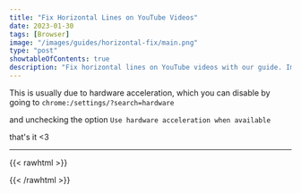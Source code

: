 ```yaml
---
title: "Fix Horizontal Lines on YouTube Videos"
date: 2023-01-30
tags: [Browser]
image: "/images/guides/horizontal-fix/main.png"
type: "post"
showtableOfContents: true
description: "Fix horizontal lines on YouTube videos with our guide. Improve your viewing experience with easy-to-follow troubleshooting steps"
---
```


This is usually due to hardware acceleration, which you can disable by going to `chrome:/settings/?search=hardware` 

and unchecking the option `Use hardware acceleration when available`

that's it <3

----

{{< rawhtml >}} 
<script src="https://utteranc.es/client.js"
        repo="mansoorbarri/website"
        issue-term="title"
        theme="github-dark"
        crossorigin="anonymous"
        async>
</script>
{{< /rawhtml >}}